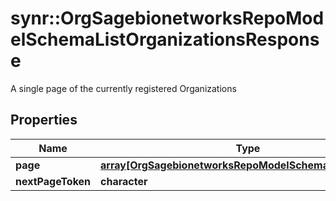 # synr::OrgSagebionetworksRepoModelSchemaListOrganizationsResponse

A single page of the currently registered Organizations

## Properties
Name | Type | Description | Notes
------------ | ------------- | ------------- | -------------
**page** | [**array[OrgSagebionetworksRepoModelSchemaOrganization]**](org.sagebionetworks.repo.model.schema.Organization.md) |  | [optional] 
**nextPageToken** | **character** |  | [optional] 


